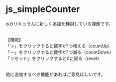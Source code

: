 # js_simpleCounter

jsカリキュラムに新しく追加を検討している課題です。<br><br>

【機能】<br>
「＋」をクリックすると数字が1つ増える（countUp）<br>
「ー」をクリックすると数字が1つ減る（countDown）<br>
「リセット」をクリックすると0に戻る（reset）<br><br>

他に追加するべき機能があればご意見ほしいです。
